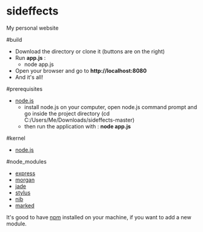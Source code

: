 sideffects
==========
My personal website

#build

* Download the directory or clone it (buttons are on the right)
* Run **app.js** :
	* node app.js
* Open your browser and go to **http://localhost:8080**
* And it's all!

#prerequisites

* [node.js](http://nodejs.org)
	* install node.js on your computer, open node.js command prompt and go inside the project directory (cd C:/Users/Me/Downloads/sideffects-master)
	* then run the application with : **node app.js**

#kernel
* [node.js](http://nodejs.org/)

#node_modules
* [express](https://www.npmjs.org/package/express)
* [morgan](https://www.npmjs.org/package/morgan)
* [jade](https://www.npmjs.org/package/jade)
* [stylus](https://www.npmjs.org/package/stylus)
* [nib](https://www.npmjs.org/package/nib)
* [marked](https://www.npmjs.org/package/marked)

It's good to have [npm](https://www.npmjs.org/) installed on your machine, if you want to add a new module.